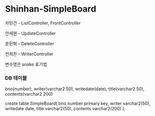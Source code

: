 # Shinhan-SimpleBoard

차민건 - ListController, FrontController

안세현 - UpdateController

윤민혁 - DeleteController

천희찬 - WriterController

변수명은 snake 표기법

### DB 테이블

bno(number), writer(varchar2 50), writedate(date), title(varchar2 50), contents(varchar2 200)

create table SimpleBoard(
    bno number primary key,
    writer varchar2(50),
    writedate date,
    title varchar2(50),
    contents varchar2(200)
);

